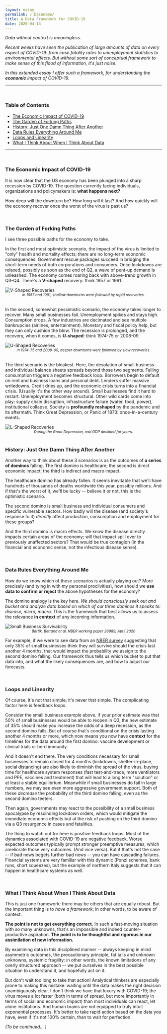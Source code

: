 ```yaml
---
layout: essay
permalink: /:basename/
title: A Data Framework for COVID-19
date: 2020-04-13
---
```


*Data without context is meaningless.*

*Recent weeks have seen the publication of large amounts of data on every aspect of COVID-19: from case fatality rates to unemployment statistics to environmental effects.  But without some sort of conceptual framework to make sense of this flood of information, it's just noise.*

*In this extended essay I offer such a framework, for understanding the **economic** impact of COVID-19.*

----

<br/>

### Table of Contents

- [The Economic Impact of COVID-19](/a-data-framework-for-covid-19#the-economic-impact-of-covid-19)
- [The Garden of Forking Paths](/a-data-framework-for-covid-19#the-garden-of-forking-paths)
- [History: Just One Damn Thing After Another](/a-data-framework-for-covid-19#history-just-one-damn-thing-after-another)
- [Data Rules Everything Around Me](/a-data-framework-for-covid-19#data-rules-everything-around-me)
- [Loops and Linearity](/a-data-framework-for-covid-19#loops-and-linearity)  
- [What I Think About When I Think About Data](/a-data-framework-for-covid-19#what-i-think-about-when-i-think-about-data)  

----

<br/>

### The Economic Impact of COVID-19

It is now clear that the US economy has been plunged into a sharp recession by COVID-19.  The question currently facing individuals, organizations and  policymakers is: **what happens next?**  

How deep will the downturn be?  How long will it last?  And how quickly will the economy recover once the worst of the virus is past us? 

<br/>

### The Garden of Forking Paths

I see three possible paths for the economy to take.

In the first and most optimistic scenario, the impact of the virus is limited to "only" health and mortality effects; there are no long-term economic consequences.  Government rescue packages succeed in bridging the short-term needs of both corporations and consumers.  Once lockdowns are relaxed, possibly as soon as the end of Q2, a wave of pent-up demand is unleashed.  The economy comes roaring back with above-trend growth in Q3-Q4.  There's a **V-shaped** recovery: think 1957 or 1991. 

<img src="/assets/img/v-shaped.png" alt="V-Shaped Recoveries" class="image2">
<center><i><small>In 1957 and 1991, shallow downturns were followed by rapid recoveries.</small></i></center>
<br/>

In the second, somewhat pessimistic scenario, the economy takes longer to recover.  Many small businesses fail.  Unemployment spikes and stays high.  Consumption drops.  A few industries are decimated and see multiple bankrupcies (airlines, entertainment).  Monetary and fiscal policy help, but they can only cushion the blow.  The recession is prolonged, and the recovery, when it comes, is **U-shaped**: think 1974-75 or 2008-09.

<img src="/assets/img/u-shaped.png" alt="U-Shaped Recoveries" class="image2">
<center><i><small>In 1974-75 and 2008-09, deeper downturns were followed by slow recoveries.</small></i></center>
<br/>

The third scenario is the bleakest.  Here, the desolation of small business and individual balance sheets spreads beyond those two segments.  Falling consumption triggers a negative feedback loop.  Borrowers begin to default on rent and business loans and personal debt.  Lenders suffer massive writedowns.  Credit dries up, and the economic crisis turns into a financial crisis.  (Usually it's the other way around).  Small businesses find it hard to restart.  Unemployment becomes structural.  Other wild cards come into play: supply chain disruption, infrastructure failure (water, food, power), institutional collapse.  Society is **profoundly reshaped** by the pandemic and its aftermath.  Think Great Depression, or Panic of 1873: once-in-a-century events. 

<img src="/assets/img/l-shaped.png" alt="L-Shaped Recoveries" class="image2">
<center><i><small>During the Great Depression, real GDP declined for years.</small></i></center>

<br/>

### History: Just One Damn Thing After Another 

Another way to think about these 3 scenarios is as the outcomes of **a series of dominos** falling.  The first domino is healthcare; the second is direct economic impact; the third is indirect and macro impact.  

The healthcare domino has already fallen.  It seems inevitable that we'll have hundreds of thousands of deaths worldwide this year, possibly millions.  And if that's the worst of it, we'll be lucky -- believe it or not, this is the optimistic scenario.

The second domino is small business and individual consumers and specific vulnerable sectors.  How badly will the disease (and society's response to it) *directly* affect production, consumption and employment for these groups?  

And the third domino is macro effects.  We know the disease directly impacts certain areas of the economy; will that impact spill over to previously unaffected sectors?  That would be true contagion (in the financial and economic sense, not the infectious disease sense). 

<br/>

### Data Rules Everything Around Me

How do we know which of these scenarios is actually playing out?  More precisely (and tying in with my personal proclivities), how should we **use data to confirm or reject** the above hypotheses for the economy?

The domino analogy is the key here.  *We should consciously seek out and bucket and analyze data based on which of our three dominos it speaks to: disease, micro, macro.*  This is the framework that best allows us to assess the relevance **in context** of any incoming information.  

<img src="/assets/img/nber-small-business-survey.png" alt="Small Business Survivability" class="image2">
<center><i><small>Bartik, Betrand et al, NBER working paper 26989, April 2020</small></i></center>

For example, if we were to see data from an [NBER survey](https://www.nber.org/papers/w26989.pdf) suggesting that only 35% of small businesses think they will survive should the crisis last another 4 months, that would impact the probability we assign to the second domino falling.  Our framework thus tells us which bucket to put that data into, and what the likely consequences are, and how to adjust our forecasts.

<br/>

### Loops and Linearity

Of course, it's not that simple; it's never that simple.  The complicating factor here is feedback loops. 

Consider the small business example above.  If your prior estimate was that 50% of small businesses would be able to reopen in Q3, the new estimate of 35% should make you increase the odds of a deep recession, as the second domino falls.  But of course that's conditional on the crisis lasting another 4 months or more, which now means you now have **context** for the timelines for the data around the first domino: vaccine development or clinical trials or herd immunity.

And it doesn't end there.  The very conditions necessary for small businesses to remain closed for 4 months (lockdowns, shelter-in-place, social distancing) are also likely to diminish the spread of the virus, buying time for healthcare system responses (fast test-and-trace, more ventilators and PPE, vaccines and treatment) that will lead to a long term "solution" or at least a stable equilibrium.  Meanwhile if small businesses do fail in large numbers, we may see even more aggressive government support.  Both of these *decrease* the probability of the third domino falling, even as the second domino teeters.  

Then again, governments may react to the possibility of a small business apocalypse by rescinding lockdown orders, which would mitigate the immediate economic effects but at the risk of pushing on the third domino via a Q3 resurgence in cases and fatalities.

The thing to watch out for here is positive feedback loops.  Most of the dynamics associated with COVID-19 are negative feedback.  Worse expected outcomes typically prompt stronger preemptive measures, which ameliorate those very outcomes.  (And vice versa).  But if that's not the case -- if bad news begets further bad news -- you can have cascading failures.  Financial systems are very familiar with this dynamic (Ponzi schemes, bank runs, short squeezes), but the example of northern Italy suggests that it can happen in healthcare systems as well.  

<br/>

### What I Think About When I Think About Data

This is just one framework; there may be others that are equally robust.  But the important thing is to *have a framework*; in other words, to be aware of context.

**The point is not to get everything correct.**  In such a fast-moving situation with so many unknowns, that's an impossible and indeed counter-productive aspiration.  **The point is to be thoughtful and rigorous in our assimilation of new information.** 

By examining data in this disciplined manner -- always keeping in mind asymmetric outcomes, the precautionary principle, fat tails and unknown unknowns, systemic fragility: in other words, the known limitations of any overly structured approach -- we put ourselves in the best possible situation to understand it, and hopefully act on it.

But don't wait too long to take that action!  Analytical thinkers are especially prone to making this mistake: waiting until the data makes the right decision unambiguously clear.  I don't think we have that luxury with COVID-19; the virus moves a lot faster (both in terms of spread, but more importantly in terms of social and economic impact) than most individuals can react, let alone institutions.  And human brains are not equipped to truly intuit exponential processes.  It's better to take rapid action based on the data you have, even if it's not 100% certain, than to wait for perfection.

*(To be continued... )*

